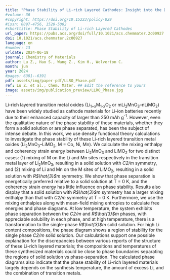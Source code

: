 ```yaml
---
title: "Phase Stability of Li-rich Layered Cathodes: Insight into the Debate over Solid Solutions vs Phase Separation"
#volume: 36
#copyright: https://doi.org/10.15223/policy-029
#issn: 0897-4756, 1520-5002
#shorttitle: Phase Stability of Li-rich Layered Cathodes
url_paper: https://pubs.acs.org/doi/full/10.1021/acs.chemmater.2c00927
doi: 10.1021/acs.chemmater.2c00927
language: en
#number: 13
urldate: 2024-06-18
journal: Chemistry of Materials
author: Lu Z., Hao S., Wang Z., Kim H., Wolverton C.
month: jun
year: 2024
#pages: 6381--6391
pdf: assets/img/paper-pdf/LLRO_Phase.pdf
ref: Lu Z. et al., Chem. Mater. ## Edit the reference to yours
image: assets/img/publication_preview/LLRO_Phase.jpg
---
```


Li-rich layered transition metal oxides (Li<sub>1+x</sub>M<sub>1-x</sub>O<sub>2</sub> or mLi<sub>2</sub>MnO<sub>3</sub>–nLiMO<sub>2</sub>) have been widely studied as cathode materials for Li-ion batteries recently due to their enhanced capacity of larger than 250 mAh g<sup>-1</sup>. 
However, even the qualitative nature of the phase stability of these materials, whether they form a solid solution or are phase separated, has been the subject of intense debate. 
In this work, we use density functional theory calculations to investigate the phase stability of these Li-rich layered transition metal oxides (Li<sub>2</sub>MnO<sub>3</sub>–LiMO<sub>2</sub>, M = Co, Ni, Mn). 
We calculate the mixing enthalpy and coherency strain energy between Li<sub>2</sub>MnO<sub>3</sub> and LiMO<sub>2</sub> for two distinct cases: (1) mixing of M on the Li and Mn sites respectively in the transition metal layer of Li<sub>2</sub>MnO<sub>3</sub>, resulting in 
a solid solution with <em>C2/m</em> symmetry, and (2) mixing of Li and Mn on the M sites of LiMO<sub>2</sub>, resulting in a solid solution with <em>R$\hat{3}$m</em> symmetry. We show that phase separation is energetically preferred relative to a solid solution at 
T = 0 K, and the coherency strain energy has little influence on phase stability. Results also display that a solid solution with <em>R$\hat{3}$m</em> symmetry has a larger mixing enthalpy than that with <em>C2/m</em> symmetry at T = 0 K. Furthermore, 
we use the mixing enthalpies along with mean-field mixing entropies to calculate free energies and phase diagrams. At low temperature, the system exhibits phase separation between the <em>C2/m</em> and <em>R$\hat{3}$m</em> phases, with appreciable solubility in each phase,
and at high temperature, there is a transformation to the single-phase <em>R$\hat{3}$m</em> solid solution. For high Li content compositions, the phase diagram shows a region of stability for the single phase <em>C2/m</em> solid solution. 
Our calculations support one possible explanation for the discrepancies between various reports of the structure of these Li-rich layered materials; the compositions and temperatures of these synthesized materials 
could be close to phase boundaries separating the regions of solid solution vs phase-separation. The calculated phase diagrams also indicate that the phase stability of Li-rich layered materials largely depends on the synthesis 
temperature, the amount of excess Li, and the combination of transition metals.
